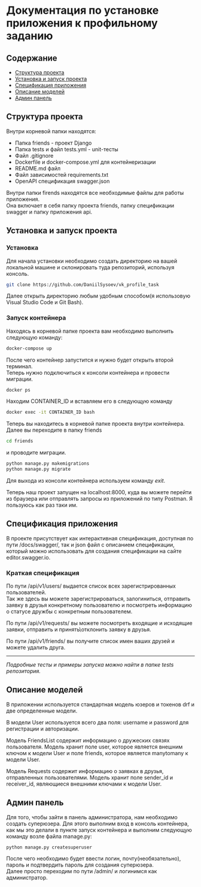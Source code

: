 # Документация по установке приложения к профильному заданию
## Содержание
* [Структура проекта](#структура)
* [Установка и запуск проекта](#установка-и-запуск)
* [Спецификация приложения](#спецификация)
* [Описание моделей](#описание)
* [Админ панель](#админпанель)
## <a name="структура">Структура проекта</a>
Внутри корневой папки находятся:  
* Папка friends - проект Django
* Папка tests и файл tests.yml - unit-тесты
* Файл .gitignore
* Dockerfile и docker-compose.yml для контейнеризации
* README.md файл
* Файл зависимостей requirements.txt
* OpenAPI спецификация swagger.json  

Внутри папки firends находятся все необходимые файлы для работы приложения.  
Она включает в себя папку проекта friends, папку спецификации swagger и папку приложения api.

## <a name="установка-и-запуск">Установка и запуск проекта</a>
### Установка
Для начала установки необходимо создать директорию на вашей локальной машине и склонировать туда репозиторий, используя консоль.
```bash
git clone https://github.com/DaniilSysoev/vk_profile_task
```
Далее открыть директорию любым удобным способом(я использовую Visual Studio Code и Git Bash).
### Запуск контейнера
Находясь в корневой папке проекта вам необходимо выполнить следующую команду:
```bash
docker-compose up
```
После чего контейнер запустится и нужно будет открыть второй терминал.  
Теперь нужно подключиться к консоли контейнера и провести миграции.
```bash
docker ps
```
Находим CONTAINER_ID и вставляем его в следующую команду
```bash
docker exec -it CONTAINER_ID bash
```
Теперь вы находитесь в корневой папке проекта внутри контейнера.  
Далее вы переходите в папку friends
```bash
cd friends
```
и проводите миграции.
```bash
python manage.py makemigrations
python manage.py migrate
```
Для выхода из консоли контейнера используем команду *exit*.  

Теперь наш проект запущен на localhost:8000, куда вы можете перейти из браузера или отправлять запросы из приложений по типу Postman. Я пользуюсь как раз таки им.
## <a name="спецификация">Спецификация приложения</a>
В проекте присутствует как интерактивная спецификация, доступная по пути /docs/swagger/, так и json файл с описанием спецификации, который можно использовать для создания спецификации на сайте editor.swagger.io.
### Краткая спецификация
По пути /api/v1/users/ выдается список всех зарегистрированных пользователей.  
Так же здесь вы можете зарегистрироваться, залогиниться, отправить заявку в друзья конкретному пользователю и посмотреть информацию о статусе дружбы с конкретным пользователем.  

По пути /api/v1/requests/ вы можете посмотреть входящие и исходящие заявки, отправить и принять\отклонить заявку в друзья.  

По пути /api/v1/friends/ вы получите список имен ваших друзей и можете удалить друга.  
___
*Подробные тесты и примеры запуска можно найти в папке tests репозитория.*
## <a name="описание">Описание моделей</a>
В приложении используется стандартная модель юзеров и токенов drf и две определенные модели.  

В модели User используется всего два поля: username и password для регистрации и авторизации.  

Модель FriendsList содержит информацию о дружеских связях пользователя. Модель хранит поле user, которое является внешним ключом к модели User и поле friends, которое является manytomany к модели User.  

Модель Requests содержит информацию о заявках в друзья, отправленных пользователями. Модель хранит поле sender_id и receiver_id, являющиеся внешними ключами к модели User.
## <a name="админпанель">Админ панель</a>
Для того, чтобы зайти в панель администратора, нам необходимо создать суперюзера. Для этого выполним вход в консоль контейнера, как мы это делали в пункте запуск контейнера и выполним следующую команду возле файла manage.py:
```
python manage.py createsuperuser
```
После чего необходимо будет ввести логин, почту(необязательно), пароль и подтвердить пароль для создания суперюзера.  
Далее просто переходим по пути /admin/ и логинимся как администратор.
